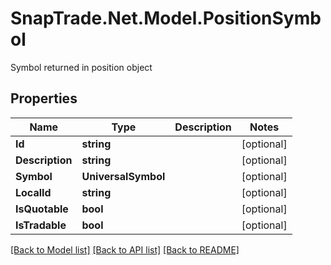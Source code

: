 # SnapTrade.Net.Model.PositionSymbol
Symbol returned in position object

## Properties

Name | Type | Description | Notes
------------ | ------------- | ------------- | -------------
**Id** | **string** |  | [optional] 
**Description** | **string** |  | [optional] 
**Symbol** | **UniversalSymbol** |  | [optional] 
**LocalId** | **string** |  | [optional] 
**IsQuotable** | **bool** |  | [optional] 
**IsTradable** | **bool** |  | [optional] 

[[Back to Model list]](../README.md#documentation-for-models) [[Back to API list]](../README.md#documentation-for-api-endpoints) [[Back to README]](../README.md)

